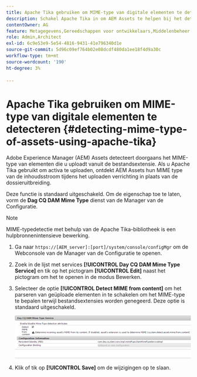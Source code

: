 ```yaml
---
title: Apache Tika gebruiken om MIME-type van digitale elementen te detecteren
description: Schakel Apache Tika in om AEM Assets te helpen bij het detecteren van het MIME-type van elementen uit de inhoudsstroom tijdens het uploaden in plaats van de bestandsextensie.
contentOwner: AG
feature: Metagegevens,Gereedschappen voor ontwikkelaars,Middelenbeheer
role: Admin,Architect
exl-id: 6c9e53e9-5e54-4816-9431-41e796340d1e
source-git-commit: 5d96c09ef764b02e08dcdf480da1ee18f4d9a30c
workflow-type: tm+mt
source-wordcount: '190'
ht-degree: 3%

---
```


# Apache Tika gebruiken om MIME-type van digitale elementen te detecteren {#detecting-mime-type-of-assets-using-apache-tika}

Adobe Experience Manager (AEM) Assets detecteert doorgaans het MIME-type van elementen die u uploadt vanuit de bestandsextensie. Als u Apache Tika gebruikt om activa te uploaden, ontdekt AEM Assets hun MIME type van de inhoudsstroom tijdens het uploaden verrichting in plaats van de dossieruitbreiding.

Deze functie is standaard uitgeschakeld. Om de eigenschap toe te laten, vorm de **Dag CQ DAM Mime Type** dienst van de Manager van de Configuratie.

>[!NOTE]
>
>MIME-typedetectie met behulp van de Apache Tika-bibliotheek is een hulpbronnenintensieve bewerking.

1. Ga naar `https://[AEM_server]:[port]/system/console/configMgr` om de Webconsole van de Manager van de Configuratie te openen.
1. Zoek in de lijst met services **[!UICONTROL Day CQ DAM Mime Type Service]** en tik op het pictogram **[!UICONTROL Edit]** naast het pictogram om het te openen in de modus Bewerken.

1. Selecteer de optie **[!UICONTROL Detect MIME from content]** om het parseren van geüploade elementen in te schakelen om het MIME-type te bepalen terwijl bestandsextensies worden genegeerd. Deze optie is standaard uitgeschakeld.

   ![chlimage_1-333](assets/chlimage_1-333.png)

1. Klik of tik op **[!UICONTROL Save]** om de wijzigingen op te slaan.
